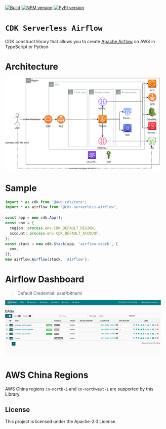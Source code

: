 [![Build](https://github.com/readybuilderone/serverless-airflow/actions/workflows/build.yml/badge.svg)](https://github.com/readybuilderone/serverless-airflow/actions/workflows/build.yml)
[![NPM version](https://badge.fury.io/js/cdk-serverless-airflow.svg)](https://badge.fury.io/js/cdk-serverless-airflow)
[![PyPI version](https://badge.fury.io/py/cdk-serverless-airflow.svg)](https://badge.fury.io/py/cdk-serverless-airflow)


# `CDK Serverless Airflow`
CDK construct library that allows you to create [Apache Airflow](https://airflow.apache.org/) on AWS in TypeScript or Python

# Architecture
![architecture](./assets/01-serverless-airflow-on-aws-architecture.svg)

# Sample
``` typescript
import * as cdk from '@aws-cdk/core';
import * as airflow from '@cdk-serverless-airflow';

const app = new cdk.App();
const env = {
  region: process.env.CDK_DEFAULT_REGION,
  account: process.env.CDK_DEFAULT_ACCOUNT,
};
const stack = new cdk.Stack(app, 'airflow-stack', {
  env,
});
new airflow.Airflow(stack, 'Airflow');
```
# Airflow Dashboard 
> Default Credential: user/bitnami

![airflow-dashboard](./assets/04-airflow-dashboard.jpg)

# AWS China Regions

AWS China regions `cn-north-1` and `cn-northwest-1` are supported by this Library. 

## License

This project is licensed under the Apache-2.0 License.